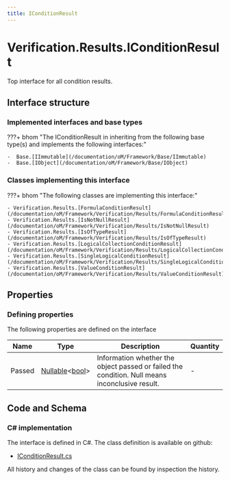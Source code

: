 ```yaml
---
title: IConditionResult
---
```


# Verification.Results.IConditionResult

Top interface for all condition results.

## Interface structure

### Implemented interfaces and base types

???+ bhom "The IConditionResult in inheriting from the following base type(s) and implements the following interfaces:"

    -  Base.[IImmutable](/documentation/oM/Framework/Base/IImmutable)
    -  Base.[IObject](/documentation/oM/Framework/Base/IObject)


### Classes implementing this interface

???+ bhom "The following classes are implementing this interface:"

    - Verification.Results.[FormulaConditionResult](/documentation/oM/Framework/Verification/Results/FormulaConditionResult)
    - Verification.Results.[IsNotNullResult](/documentation/oM/Framework/Verification/Results/IsNotNullResult)
    - Verification.Results.[IsOfTypeResult](/documentation/oM/Framework/Verification/Results/IsOfTypeResult)
    - Verification.Results.[LogicalCollectionConditionResult](/documentation/oM/Framework/Verification/Results/LogicalCollectionConditionResult)
    - Verification.Results.[SingleLogicalConditionResult](/documentation/oM/Framework/Verification/Results/SingleLogicalConditionResult)
    - Verification.Results.[ValueConditionResult](/documentation/oM/Framework/Verification/Results/ValueConditionResult)


## Properties



### Defining properties

The following properties are defined on the interface

| Name             | Type             | Description      | Quantity         |
|------------------|------------------|------------------|------------------|
| Passed | [Nullable](https://learn.microsoft.com/en-us/dotnet/api/System.Nullable-1?view=netstandard-2.0)&lt;[bool](https://learn.microsoft.com/en-us/dotnet/api/System.Boolean?view=netstandard-2.0)&gt; | Information whether the object passed or failed the condition. Null means inconclusive result. | - |


## Code and Schema

### C# implementation

The interface is defined in C#. The class definition is available on github:

- [IConditionResult.cs](https://github.com/BHoM/BHoM/blob/develop/Verification_oM/Results/Conditions/IConditionResult.cs)

All history and changes of the class can be found by inspection the history.
